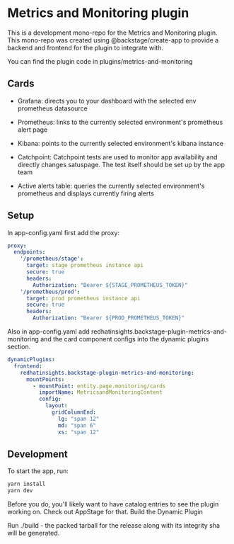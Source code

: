 # Metrics and Monitoring plugin

This is a development mono-repo for the Metrics and Monitoring plugin. This mono-repo was created using @backstage/create-app to provide a backend and frontend for the plugin to integrate with.

You can find the plugin code in plugins/metrics-and-monitoring

## Cards

- Grafana: directs you to your dashboard with the selected env prometheus datasource

- Prometheus: links to the currently selected environment's prometheus alert page

- Kibana: points to the currently selected environment's kibana instance

- Catchpoint: Catchpoint tests are used to monitor app availability and directly changes satuspage. The test itself should be set up by the app team

- Active alerts table: queries the currently selected environment's prometheus and displays currently firing alerts

## Setup 

In app-config.yaml first add the proxy:
```yaml
proxy:
  endpoints:
    '/prometheus/stage':
      target: stage prometheus instance api
      secure: true
      headers:
        Authorization: "Bearer ${STAGE_PROMETHEUS_TOKEN}"
    '/prometheus/prod':
      target: prod prometheus instance api
      secure: true
      headers:
        Authorization: "Bearer ${PROD_PROMETHEUS_TOKEN}"
```

Also in app-config.yaml add redhatinsights.backstage-plugin-metrics-and-monitoring and the card component configs into the dynamic plugins section.

```yaml
dynamicPlugins:
  frontend:
    redhatinsights.backstage-plugin-metrics-and-monitoring:
      mountPoints:
        - mountPoint: entity.page.monitoring/cards
          importName: MetricsandMonitoringContent
          config:
            layout:
              gridColumnEnd:
                lg: "span 12"
                md: "span 6"
                xs: "span 12"
```

## Development

To start the app, run:
```sh
yarn install
yarn dev
```
Before you do, you'll likely want to have catalog entries to see the plugin working on. Check out AppStage for that.
Build the Dynamic Plugin

Run ./build - the packed tarball for the release along with its integrity sha will be generated.
